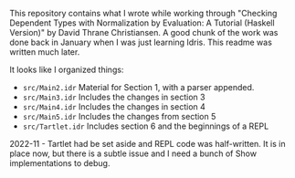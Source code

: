 
This repository contains what I wrote while working through "Checking Dependent Types with Normalization by Evaluation: A Tutorial (Haskell Version)" by David Thrane Christiansen.  A good chunk of the work was done back in January when I was just learning Idris. This readme was written much later.

It looks like I organized things: 

- `src/Main2.idr` Material for Section 1, with a parser appended.
- `src/Main3.idr` Includes the changes in section 3
- `src/Main4.idr` Includes the changes in section 4
- `src/Main5.idr` Includes the changes from section 5
- `src/Tartlet.idr` Includes section 6 and the beginnings of a REPL

2022-11 - Tartlet had be set aside and REPL code was half-written.  It is in place now, but there is a subtle issue and I need a bunch of Show implementations to debug.

